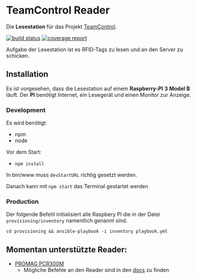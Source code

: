 # TeamControl Reader

Die **Lesestation** für das Projekt [TeamControl](https://gitlab.software-consultant.net/teamcontrol/teamcontrol).

[![build status](https://gitlab.software-consultant.net/teamcontrol/reader/badges/master/build.svg)](https://gitlab.software-consultant.net/teamcontrol/reader/commits/master)
[![coverage report](https://gitlab.software-consultant.net/teamcontrol/reader/badges/master/coverage.svg)](https://gitlab.software-consultant.net/teamcontrol/reader/commits/master)

Aufgabe der Lesestation ist es RFID-Tags zu lesen und an den Server zu schicken.

## Installation
Es ist vorgesehen, dass die Lesestation auf einem __Raspberry-PI__ __3__ __Model__ __B__ läuft.
Der __PI__ benötigt Internet, ein Lesegerät und einen Monitor zur Anzeige.

### Development
Es wird benötigt:
  - npm
  - node

Vor dem Start:
  - `npm install`

In bin/www muss `devStartURL` richtig gesetzt werden.

Danach kann mit `npm start` das Terminal gestartet werden


### Production

Der folgende Befehl initialisiert alle Raspbery PI die in der Datei `provisioning/inventory` namentlich genannt sind.

    cd provisioning && ansible-playbook -i inventory playbook.yml

## Momentan unterstützte Reader:
  - [PROMAG PCR300M](http://www.promageurope.com/products/rfid-readers-and-writers/rfid-reader-pcr300.htm)
    - Mögliche Befehle an den Reader sind in den [docs](docs) zu finden
